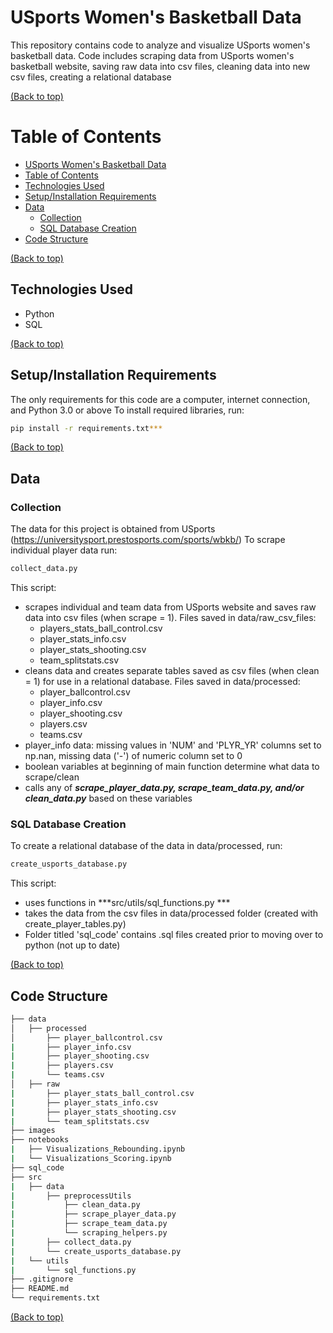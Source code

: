 # USports Women's Basketball Data
This repository contains code to analyze and visualize USports women's basketball data.
Code includes scraping data from USports women's basketball website, saving raw data into csv files, cleaning data into new csv files, creating a relational database

[(Back to top)](#usports-womens-basketball-data)

# Table of Contents

- [USports Women's Basketball Data](#usports-womens-basketball-data)
- [Table of Contents](#table-of-contents)
- [Technologies Used](#technologies-used)
- [Setup/Installation Requirements](#setupinstallation-requirements)
- [Data](#data)
    - [Collection](#collection)
    - [SQL Database Creation](#sql-database-creation)
- [Code Structure](#code-structure)


[(Back to top)](#table-of-contents)

## Technologies Used
* Python 
* SQL

[(Back to top)](#technologies-used)

## Setup/Installation Requirements
The only requirements for this code are a computer, internet connection, and Python 3.0 or above
To install required libraries, run: 
```bash
pip install -r requirements.txt***
```

[(Back to top)](#setupinstallation-requirements)

## Data

### Collection
The data for this project is obtained from USports (https://universitysport.prestosports.com/sports/wbkb/)
To scrape individual player data run:
```bash
collect_data.py
```
This script:
* scrapes individual and team data from USports website and saves raw data into csv files (when scrape = 1). Files saved in data/raw_csv_files:
    * players_stats_ball_control.csv
    * player_stats_info.csv
    * player_stats_shooting.csv
    * team_splitstats.csv
* cleans data and creates separate tables saved as csv files (when clean = 1) for use in a relational database. Files saved in data/processed:
    * player_ballcontrol.csv
    * player_info.csv
    * player_shooting.csv
    * players.csv
    * teams.csv
* player_info data: missing values in 'NUM' and 'PLYR_YR' columns set to np.nan, missing data ('-') of numeric column set to 0
* boolean variables at beginning of main function determine what data to scrape/clean
* calls any of ***scrape_player_data.py, scrape_team_data.py, and/or clean_data.py*** based on these variables

### SQL Database Creation
To create a relational database of the data in data/processed, run: 
```bash
create_usports_database.py
```
This script:
* uses functions in ***src/utils/sql_functions.py ***
* takes the data from the csv files in data/processed folder (created with create_player_tables.py)
* Folder titled 'sql_code' contains .sql files created prior to moving over to python (not up to date)

[(Back to top)](#data)


## Code Structure
```bash
├── data
│   ├── processed
│       ├── player_ballcontrol.csv
|       ├── player_info.csv
|       ├── player_shooting.csv
|       ├── players.csv
|       └── teams.csv
│   ├── raw
|       ├── player_stats_ball_control.csv
|       ├── player_stats_info.csv
|       ├── player_stats_shooting.csv
|       └── team_splitstats.csv
├── images
├── notebooks
|   ├── Visualizations_Rebounding.ipynb
|   └── Visualizations_Scoring.ipynb
├── sql_code
├── src
|   ├── data
|       ├── preprocessUtils
|           ├── clean_data.py
|           ├── scrape_player_data.py
|           ├── scrape_team_data.py
|           └── scraping_helpers.py
|       ├── collect_data.py
|       └── create_usports_database.py
|   └── utils
|       └── sql_functions.py
├── .gitignore
├── README.md
└── requirements.txt
```

[(Back to top)](#code-structure)


